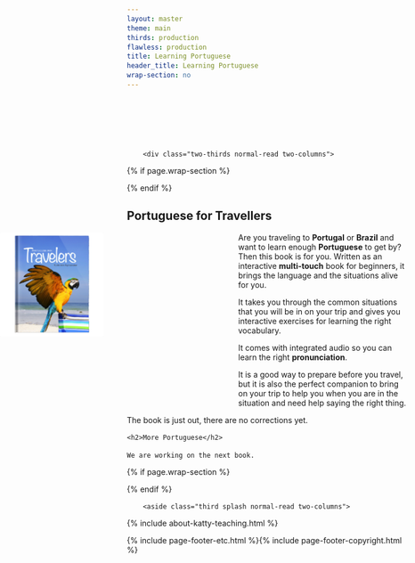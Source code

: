 ```yaml
---
layout: master
theme: main
thirds: production
flawless: production
title: Learning Portuguese
header_title: Learning Portuguese
wrap-section: no
---
```

<div class="intro constrained" style="padding-top: 80px;">
	<div class="thirds-content">
			
		<div class="two-thirds normal-read two-columns">
{% if page.wrap-section %}<section>{% endif %}

<h2>Portuguese for Travellers</h2>

<a style="position:absolute; left:0;" href="https://itunes.apple.com/us/book/portuguese-for-travelers/id568515833" target="_new">
<img width="186" height="186" src="/images/Portuguese for Travelers.png"></a>

<p style="padding-left:200px;">
Are you traveling to <b>Portugal</b> or <b>Brazil</b> and want to learn enough <b>Portuguese</b> to get by? Then this book is for you. Written as an interactive <b>multi-touch</b> book for beginners, it brings the language and the situations alive for you.</p><p style="padding-left:200px;">It takes you through the common situations that you will be in on your trip and gives you interactive exercises for learning the right vocabulary. </p><p style="padding-left:200px;">It comes with integrated audio so you can learn the right <b>pronunciation</b>. </p><p style="padding-left:200px;">It is a good way to prepare before you travel, but it is also the perfect companion to bring on your trip to help you when you are in the situation and need help saying the right thing.
</p>
<p>The book is just out, there are no corrections yet.</p>

	<h2>More Portuguese</h2>

	We are working on the next book.
	




{% if page.wrap-section %}</section>{% endif %}
		</div>


		<aside class="third splash normal-read two-columns">
{% include about-katty-teaching.html %}
		</aside>
</div></div> 

<div class="main constrained">
	<div class="thirds-content" style="display:none;">
			
		<div class="three-thirds normal-read">
			{% for post in site.posts limit:10 %}
			<article class="wide-third">
			<details>
				<summary>
					<h2><a href="{{ post.url }}">{{ post.title }}</a></h2>
					<time class="postdate">
						<span class="postmonth">{{ post.date | date: "%b" }}</span>
						<span class="postday">{{ post.date | date: "%d" }}</span>
					</time>
					{% if post.image %}<img src="{{ post.image }}" class="principal">{% endif %}
					<p>{% if post.summary %}{{ post.summary | truncatewords:50 }}{% endif %}</p>
					<a href="{{ post.url }}">More</a>
				</summary>
			</details>
			</article>
			{% endfor %}
		</div>
</div></div> 

<footer class="constrained">{% include page-footer-etc.html %}{% include page-footer-copyright.html %}
</footer>


